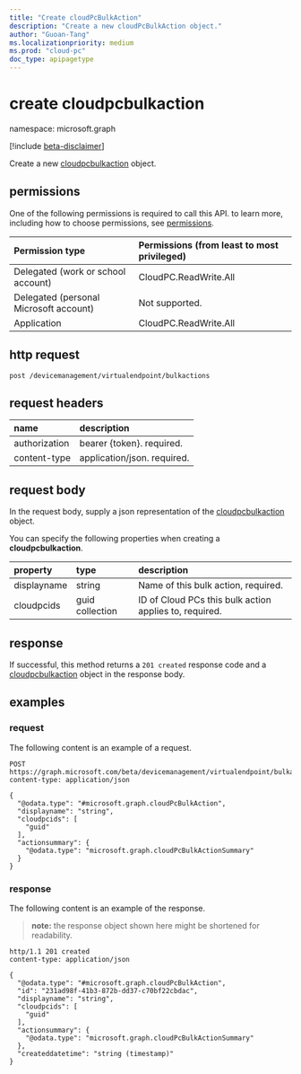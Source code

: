 ```yaml
---
title: "Create cloudPcBulkAction"
description: "Create a new cloudPcBulkAction object."
author: "Guoan-Tang"
ms.localizationpriority: medium
ms.prod: "cloud-pc"
doc_type: apipagetype
---
```


# create cloudpcbulkaction
namespace: microsoft.graph

[!include [beta-disclaimer](../../includes/beta-disclaimer.md)]

Create a new [cloudpcbulkaction](../resources/cloudpcbulkaction.md) object.

## permissions
One of the following permissions is required to call this API. to learn more, including how to choose permissions, see [permissions](/graph/permissions-reference).

|Permission type|Permissions (from least to most privileged)|
|:---|:---|
|Delegated (work or school account)|CloudPC.ReadWrite.All|
|Delegated (personal Microsoft account)|Not supported.|
|Application|CloudPC.ReadWrite.All|

## http request

<!-- {
  "blocktype": "ignored"
}
-->
``` http
post /devicemanagement/virtualendpoint/bulkactions
```

## request headers
|name|description|
|:---|:---|
|authorization|bearer {token}. required.|
|content-type|application/json. required.|

## request body
In the request body, supply a json representation of the [cloudpcbulkaction](../resources/cloudpcbulkaction.md) object.

You can specify the following properties when creating a **cloudpcbulkaction**.

|property|type|description|
|:---|:---|:---|
|displayname|string|Name of this bulk action, required.|
|cloudpcids|guid collection|ID of Cloud PCs this bulk action applies to, required.|

## response

If successful, this method returns a `201 created` response code and a [cloudpcbulkaction](../resources/cloudpcbulkaction.md) object in the response body.

## examples

### request
The following content is an example of a request.
<!-- {
  "blocktype": "request",
  "name": "create_cloudpcbulkaction_from_"
}
-->
``` http
POST https://graph.microsoft.com/beta/devicemanagement/virtualendpoint/bulkactions
content-type: application/json

{
  "@odata.type": "#microsoft.graph.cloudPcBulkAction",
  "displayname": "string",
  "cloudpcids": [
    "guid"
  ],
  "actionsummary": {
    "@odata.type": "microsoft.graph.cloudPcBulkActionSummary"
  }
}
```


### response
The following content is an example of the response.
>**note:** the response object shown here might be shortened for readability.
<!-- {
  "blocktype": "response",
  "truncated": true,
  "@odata.type": "microsoft.graph.cloudPcBulkAction"
}
-->
``` http
http/1.1 201 created
content-type: application/json

{
  "@odata.type": "#microsoft.graph.cloudPcBulkAction",
  "id": "231ad98f-41b3-872b-dd37-c70bf22cbdac",
  "displayname": "string",
  "cloudpcids": [
    "guid"
  ],
  "actionsummary": {
    "@odata.type": "microsoft.graph.cloudPcBulkActionSummary"
  },
  "createddatetime": "string (timestamp)"
}
```

